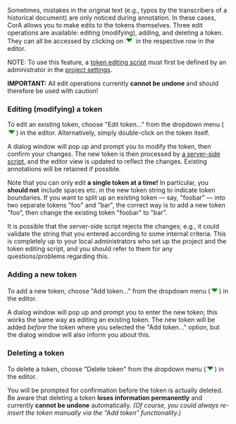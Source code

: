 Sometimes, mistakes in the original text (e.g., typos by the transcribers of a
historical document) are only noticed during annotation.  In these cases, CorA
allows you to make edits to the tokens themselves.  Three edit operations are
available: editing (modifying), adding, and deleting a token.  They can all be
accessed by clicking on ![the dropdown icon](img/icon-dropdown.png) in the
respective row in the editor.

NOTE: To use this feature, a
[token editing script](admin-projects.md#setting-a-token-editing-script) must
first be defined by an administrator in the
[project settings](admin-projects.md).

**IMPORTANT:** All edit operations currently **cannot be undone** and should
  therefore be used with caution!

### Editing (modifying) a token

To edit an existing token, choose "Edit token..." from the dropdown menu
(![the dropdown icon](img/icon-dropdown.png)) in the editor.  Alternatively,
simply double-click on the token itself.

A dialog window will pop up and prompt you to modify the token, then confirm
your changes.  The new token is then processed by
[a server-side script](admin-projects.md#setting-a-token-editing-script), and
the editor view is updated to reflect the changes.  Existing annotations will be
retained if possible.

Note that you can only edit **a single token at a time!** In particular, you
**should not** include spaces etc. in the new token string to indicate token
boundaries. If you want to split up an existing token &mdash; say, "foobar"
&mdash; into two separate tokens "foo" and "bar", the correct way is to add a
new token "foo", then change the existing token "foobar" to "bar".

It is possible that the server-side script rejects the changes; e.g., it could
validate the string that you entered according to some internal criteria.  This
is completely up to your local administrators who set up the project and the
token editing script, and you should refer to them for any questions/problems
regarding this.

### Adding a new token

To add a new token, choose "Add token..." from the dropdown menu
(![the dropdown icon](img/icon-dropdown.png)) in the editor.

A dialog window will pop up and prompt you to enter the new token; this works
the same way as editing an existing token.  The new token will be added *before*
the token where you selected the "Add token..." option, but the dialog window
will also inform you about this.

### Deleting a token

To delete a token, choose "Delete token" from the dropdown menu
(![the dropdown icon](img/icon-dropdown.png)) in the editor.

You will be prompted for confirmation before the token is actually deleted.  Be
aware that deleting a token **loses information permanently** and currently
**cannot be undone** automatically.  *(Of course, you could always re-insert the
token manually via the "Add token" functionality.)*
